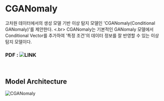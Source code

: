 # CGANomaly

고차원 데이터에서의 생성 모델 기반 이상 탐지 모델인 'CGANomaly(Conditional GANomaly)'를 제안한다. <.br>
CGANomaly는 기본적인 GANomaly 모델에서 Conditional Vector를 추가하여 '특정 조건'의 데이터 정보를 잘 반영할 수 있는 이상 탐지 모델이다. </br>

### PDF : ![LINK]()
</br>


## Model Architecture </br>

![CGANomaly](https://github.com/user-attachments/assets/c55ea7a0-e8d3-4bf8-a082-c986e56c3b9e)

